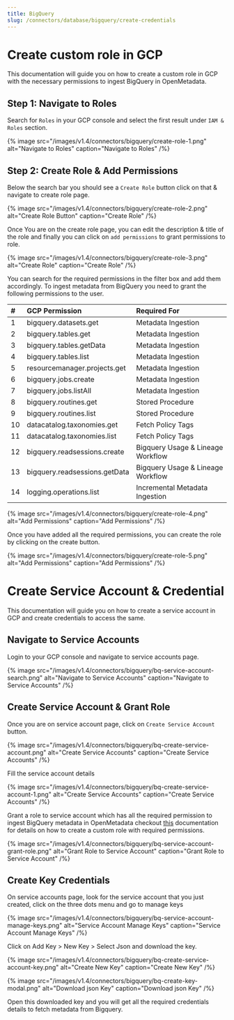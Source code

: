 ```yaml
---
title: BigQuery
slug: /connectors/database/bigquery/create-credentials
---
```


# Create custom role in GCP

This documentation will guide you on how to create a custom role in GCP with the necessary permissions to ingest BigQuery in OpenMetadata.

## Step 1: Navigate to Roles

Search for `Roles` in your GCP console and select the first result under `IAM & Roles` section.

{% image
src="/images/v1.4/connectors/bigquery/create-role-1.png"
alt="Navigate to Roles"
caption="Navigate to Roles" /%}


## Step 2: Create Role & Add Permissions

Below the search bar you should see a `Create Role` button click on that & navigate to create role page.


{% image
src="/images/v1.4/connectors/bigquery/create-role-2.png"
alt="Create Role Button"
caption="Create Role" /%}



Once You are on the create role page, you can edit the description & title of the role and finally you can click on `add permissions` to grant permissions to role.

{% image
src="/images/v1.4/connectors/bigquery/create-role-3.png"
alt="Create Role"
caption="Create Role" /%}


You can search for the required permissions in the filter box and add them accordingly. To ingest metadata from BigQuery you need to grant the following permissions to the user.



| #    | GCP Permission                | Required For            |
| :--- | :---------------------------- | :---------------------- |
| 1    | bigquery.datasets.get         | Metadata Ingestion      |
| 2    | bigquery.tables.get           | Metadata Ingestion      |
| 3    | bigquery.tables.getData       | Metadata Ingestion      |
| 4    | bigquery.tables.list          | Metadata Ingestion      |
| 5    | resourcemanager.projects.get  | Metadata Ingestion      |
| 6    | bigquery.jobs.create          | Metadata Ingestion      |
| 7    | bigquery.jobs.listAll         | Metadata Ingestion      |
| 8    | bigquery.routines.get         | Stored Procedure        |
| 9    | bigquery.routines.list        | Stored Procedure        |
| 10   | datacatalog.taxonomies.get    | Fetch Policy Tags       |
| 11   | datacatalog.taxonomies.list   | Fetch Policy Tags       |
| 12   | bigquery.readsessions.create  | Bigquery Usage & Lineage Workflow |
| 13   | bigquery.readsessions.getData | Bigquery Usage & Lineage Workflow |
| 14   | logging.operations.list       | Incremental Metadata Ingestion    |

{% image
src="/images/v1.4/connectors/bigquery/create-role-4.png"
alt="Add Permissions"
caption="Add Permissions" /%}

Once you have added all the required permissions, you can create the role by clicking on the create button. 

{% image
src="/images/v1.4/connectors/bigquery/create-role-5.png"
alt="Add Permissions"
caption="Add Permissions" /%}

# Create Service Account & Credential 

This documentation will guide you on how to create a service account in GCP and create credentials to access the same.


## Navigate to Service Accounts

Login to your GCP console and navigate to service accounts page.

{% image
src="/images/v1.4/connectors/bigquery/bq-service-account-search.png"
alt="Navigate to Service Accounts"
caption="Navigate to Service Accounts" /%}


## Create Service Account & Grant Role

Once you are on service account page, click on `Create Service Account` button.

{% image
src="/images/v1.4/connectors/bigquery/bq-create-service-account.png"
alt="Create Service Accounts"
caption="Create Service Accounts" /%}

Fill the service account details 

{% image
src="/images/v1.4/connectors/bigquery/bq-create-service-account-1.png"
alt="Create Service Accounts"
caption="Create Service Accounts" /%}

Grant a role to service account which has all the required permission to ingest BigQuery metadata in OpenMetadata checkout [this](/connectors/database/bigquery/roles) documentation for details on how to create a custom role with required permissions.

{% image
src="/images/v1.4/connectors/bigquery/bq-service-account-grant-role.png"
alt="Grant Role to Service Account"
caption="Grant Role to Service Account" /%}


## Create Key Credentials

On service accounts page, look for the service account that you just created, click on the three dots menu and go to manage keys

{% image
src="/images/v1.4/connectors/bigquery/bq-service-account-manage-keys.png"
alt="Service Account Manage Keys"
caption="Service Account Manage Keys" /%}


Click on Add Key > New Key > Select Json and download the key.

{% image
src="/images/v1.4/connectors/bigquery/bq-create-service-account-key.png"
alt="Create New Key"
caption="Create New Key" /%}

{% image
src="/images/v1.4/connectors/bigquery/bq-create-key-modal.png"
alt="Download json Key"
caption="Download json Key" /%}

Open this downloaded key and you will get all the required credentials details to fetch metadata from Bigquery.
